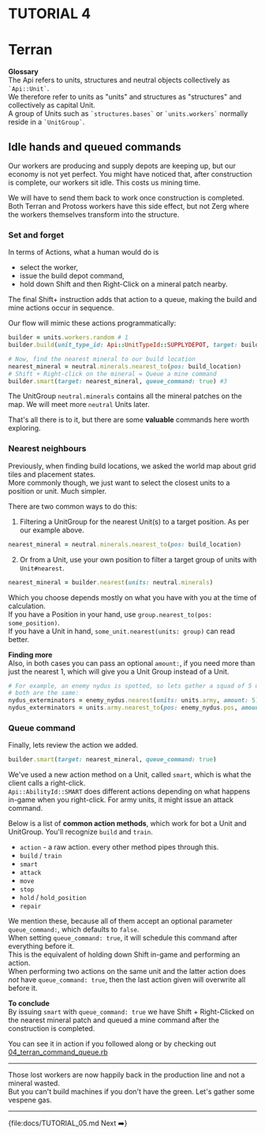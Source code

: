 # TUTORIAL 4

# Terran

<div class="docstring"><div class="note">
<strong>Glossary</strong><br/>
The Api refers to units, structures and neutral objects collectively as <code>`Api::Unit`</code>.<br/>
We therefore refer to units as "units" and structures as "structures" and collectively as capital Unit.<br/>
A group of Units such as <code>`structures.bases`</code> or <code>`units.workers`</code> normally reside in a <code>`UnitGroup`</code>.
</div></div>

## Idle hands and queued commands

Our workers are producing and supply depots are keeping up, but our economy is not yet perfect.
You might have noticed that, after construction is complete, our workers sit idle. This costs us mining time.

We will have to send them back to work once construction is completed.  
Both Terran and Protoss workers have this side effect, but not Zerg where the workers themselves transform into the structure.

### Set and forget

In terms of Actions, what a human would do is

- select the worker, 
- issue the build depot command,
- hold down Shift and then Right-Click on a mineral patch nearby.  

The final Shift+ instruction adds that action to a queue, making the build and mine actions occur in sequence.

Our flow will mimic these actions programmatically:

```ruby
builder = units.workers.random # 1
builder.build(unit_type_id: Api::UnitTypeId::SUPPLYDEPOT, target: build_location) #2

# Now, find the nearest mineral to our build location
nearest_mineral = neutral.minerals.nearest_to(pos: build_location)
# Shift + Right-click on the mineral = Queue a mine command
builder.smart(target: nearest_mineral, queue_command: true) #3
```

The UnitGroup `neutral.minerals` contains all the mineral patches on the map. We will meet more `neutral` Units later.

That's all there is to it, but there are some **valuable** commands here worth exploring.

### Nearest neighbours

Previously, when finding build locations, we asked the world map about grid tiles and placement states.   
More commonly though, we just want to select the closest units to a position or unit. Much simpler.   

There are two common ways to do this:    

1. Filtering a UnitGroup for the nearest Unit(s) to a target position. As per our example above.    
```ruby
nearest_mineral = neutral.minerals.nearest_to(pos: build_location)
```
2. Or from a Unit, use your own position to filter a target group of units with `Unit#nearest`.
```ruby
nearest_mineral = builder.nearest(units: neutral.minerals)
```

Which you choose depends mostly on what you have with you at the time of calculation.  
If you have a Position in your hand, use `group.nearest_to(pos: some_position)`.  
If you have a Unit in hand, `some_unit.nearest(units: group)` can read better.  

**Finding more**  
Also, in both cases you can pass an optional `amount:`, if you need more than just the nearest 1, which will give you a Unit Group instead of a Unit.  
```ruby
# For example, an enemy nydus is spotted, so lets gather a squad of 5 units to deal with it 
# both are the same:
nydus_exterminators = enemy_nydus.nearest(units: units.army, amount: 5) #=> UnitGroup with max 5 units
nydus_exterminators = units.army.nearest_to(pos: enemy_nydus.pos, amount: 5) #=> UnitGroup with max 5 units
```

### Queue command

Finally, lets review the action we added.

```ruby
builder.smart(target: nearest_mineral, queue_command: true)
```

We've used a new action method on a Unit, called `smart`, which is what the client calls a right-click.  
`Api::AbilityId::SMART` does different actions depending on what happens in-game when you right-click. For army units, it might issue an attack command.
 
Below is a list of **common action methods**, which work for bot a Unit and UnitGroup. You'll recognize `build` and `train`.

- `action` - a raw action. every other method pipes through this.
- `build` / `train`
- `smart`
- `attack`
- `move`
- `stop`
- `hold` / `hold_position`
- `repair`

We mention these, because all of them accept an optional parameter `queue_command:`, which defaults to `false`.  
When setting `queue_command: true`, it will schedule this command after everything before it.   
This is the equivalent of holding down Shift in-game and performing an action.  
When performing two actions on the same unit and the latter action does _not_ have `queue_command: true`, then the last action given will overwrite all before it.

**To conclude**  
By issuing `smart` with `queue_command: true` we have Shift + Right-Clicked on the nearest mineral patch and queued a mine command after the construction is completed. 

You can see it in action if you followed along or by checking out [04_terran_command_queue.rb](https://github.com/dysonreturns/sc2ai/blob/main/docs/examples/04_terran_command_queue.rb)

---

Those lost workers are now happily back in the production line and not a mineral wasted.  
But you can't build machines if you don't have the green. Let's gather some vespene gas.

---

{file:docs/TUTORIAL_05.md Next ➡️}
